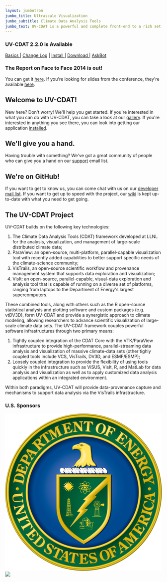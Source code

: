 ```yaml
---
layout: jumbotron
jumbo_title: Ultrascale Visualization
jumbo_subtitle: Climate Data Analysis Tools
jumbo_text: UV-CDAT is a powerful and complete front-end to a rich set of visual-data exploration and analysis capabilities well suited for climate-data analysis problems.
---
```


<div class="hero-unit announcement">
  <h3>UV-CDAT 2.2.0 is Available</h3>
  <p>
    <a href="https://github.com/UV-CDAT/uvcdat/releases"> Basics </a> |
    <a href="http://uvcdat-dev.llnl.gov/changelog.html">Change Log</a> |
    <a href="https://github.com/UV-CDAT/uvcdat/wiki/install"> Install </a> |
    <a href="http://sourceforge.net/projects/cdat/files/Releases/UV-CDAT/2.2.0/"> Download </a> | 
    <a href="http://askbot-uvcdat.llnl.gov"> AskBot </a>
  </p>
</div>

<div class="hero-unit announcement">
  <h3>The Report on Face to Face 2014 is out!</h3>
  <p>You can get it <a href="http://aims-group.github.io/pdf/2014-ESGF_UV-CDAT_Conference_Report.pdf">here</a>. If you're looking for slides from the conference, they're available <a href="/facetoface.html">here</a>.</p>
</div>

<h2 id="new">Welcome to UV-CDAT!</h2>

New here? Don't worry! We'll help you get started. If you're interested in what you can do with UV-CDAT, you can take a look at our [gallery]. If you're interested in anything you see there, you can look into getting our application [installed][install].

<h2 id="help">We'll give you a hand.</h2>

Having trouble with something? We've got a great community of people who can give you a hand on our [support] email list.

<h2 id="contribute">We're on GitHub!</h2>

If you want to get to know us, you can come chat with us on our [developer mail list][dev]. If you want to get up to speed with the project, our [wiki] is kept up-to-date with what you need to get going.

<h2 id="info">The UV-CDAT Project</h2>
<p>
UV-CDAT builds on the following key technologies:
<ol>
  <li>The Climate Data Analysis Tools (CDAT) framework developed at LLNL for the analysis, visualization, and management of large-scale distributed climate data;</li>
  <li>ParaView: an open-source, multi-platform, parallel-capable visualization tool with recently added capabilities to better support specific needs of the climate-science community;</li>
  <li>VisTrails, an open-source scientific workflow and provenance management system that supports data exploration and visualization;</li>
  <li>VisIt: an open-source, parallel-capable, visual-data exploration and analysis tool that is capable of running on a diverse set of platforms, ranging from laptops to the Department of Energy's largest supercomputers.</li>
</ol>
</p>
<p>

These combined tools, along with others such as the R open-source statistical
analysis and plotting software and custom packages (e.g. vtDV3D), form UV-CDAT
and provide a synergistic approach to climate modeling, allowing researchers to
advance scientific visualization of large-scale climate data sets. The UV-CDAT
framework couples powerful software infrastructures through two primary means:

<ol>
  <li>Tightly coupled integration of the CDAT Core with the VTK/ParaView infrastructure to provide high-performance, parallel-streaming data analysis and visualization of massive climate-data sets (other tighly coupled tools include
  VCS, VisTrails, DV3D, and ESMF/ESMP);</li>
  <li>Loosely coupled integration to provide the flexibility of using tools quickly
  in the infrastructure such as ViSUS, VisIt, R, and MatLab for data analysis and
  visualization as well as to apply customized data analysis applications within
  an integrated environment.</li>
</ol>
</p>
<p>
Within both paradigms, UV-CDAT will provide data-provenance capture and
mechanisms to support data analysis via the VisTrails infrastructure.
</p>

<h3>U.S. Sponsors</h3>
<div class="sponsor_image">
  <img src="/images/doe.svg" class="thumbnail" />
</div>
<div class="sponsor_image">
  <img src="/images/nasa.svg" class="thumbnail" />
</div>

[gallery]: /gallery.php
[install]: /installing.html
[support]: mailto:majordomo@lists.llnl.gov?body=subscribe%20uvcdat-support&amp;subject=Subscribe
[dev]: mailto:majordomo@lists.llnl.gov?body=subscribe%20uvcdat-devel&amp;subject=Subscribe
[wiki]: https://github.com/UV-CDAT/uvcdat/wiki
